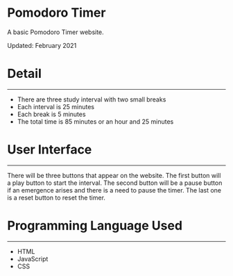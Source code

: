 # Pomodoro Timer

A basic Pomodoro Timer website.

Updated: February 2021

# Detail

---

- There are three study interval with two small breaks
- Each interval is 25 minutes
- Each break is 5 minutes
- The total time is 85 minutes or an hour and 25 minutes

# User Interface

---

There will be three buttons that appear on the website. The first button will a play button to start the interval. The second button will be a pause button if an emergence arises and there is a need to pause the timer. The last one is a reset button to reset the timer.

# Programming Language Used

---

- HTML
- JavaScript
- CSS
